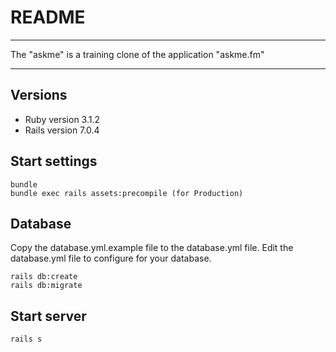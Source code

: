 # README

____

The "askme" is a training clone of the application "askme.fm"

____

## Versions

* Ruby version 3.1.2
* Rails version 7.0.4

## Start settings

```
bundle
bundle exec rails assets:precompile (for Production)
```

## Database

Copy the database.yml.example file to the database.yml file.
Edit the database.yml file to configure for your database.

```
rails db:create
rails db:migrate
```

## Start server

```
rails s
```
